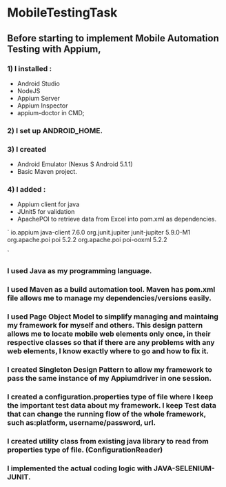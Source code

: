 # MobileTestingTask
## Before starting to implement Mobile Automation Testing with Appium, 
### 1) I installed :
* Android Studio
* NodeJS
* Appium Server
* Appium Inspector
* appium-doctor in CMD;
### 2) I set up ANDROID_HOME.
### 3) I created 
* Android Emulator (Nexus S Android 5.1.1) 
* Basic Maven project.
### 4) I added :
* Appium client for java
* JUnit5 for validation 
* ApachePOI to retrieve data from Excel into pom.xml as dependencies. 

`
<dependencies>
        <dependency>
            <groupId>io.appium</groupId>
            <artifactId>java-client</artifactId>
            <version>7.6.0</version>
        </dependency>
        <dependency>
            <groupId>org.junit.jupiter</groupId>
            <artifactId>junit-jupiter</artifactId>
            <version>5.9.0-M1</version>
        </dependency>
        <dependency>
            <groupId>org.apache.poi</groupId>
            <artifactId>poi</artifactId>
            <version>5.2.2</version>
        </dependency>
        <dependency>
            <groupId>org.apache.poi</groupId>
            <artifactId>poi-ooxml</artifactId>
            <version>5.2.2</version>
        </dependency>
    </dependencies>
    
`
 
    
     
### I used Java as my programming language.
### I used Maven as a build automation tool. Maven has pom.xml file allows me to manage my dependencies/versions easily.
### I used Page Object Model to simplify managing and maintaing my framework for myself and others. This design pattern allows me to locate mobile web elements only once, in their respective classes so that if there are any problems with any web elements, I know exactly where to go and how to fix it.
### I created Singleton Design Pattern to allow my framework to pass the same instance of my Appiumdriver in one session.
### I created a configuration.properties type of file where I keep the important test data about my framework. I keep Test data that can change the running flow of the whole framework, such as:platform, username/password, url.
### I created utility class from existing java library to read from properties type of file. (ConfigurationReader)
### I implemented the actual coding logic with JAVA-SELENIUM-JUNIT.
### 
### 
